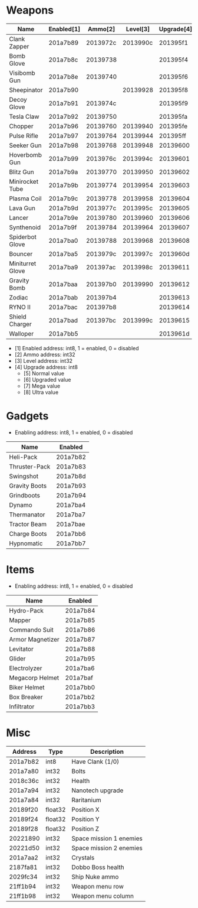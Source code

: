 # Weapons

| Name             | Enabled[1] | Ammo[2]  | Level[3]      | Upgrade[4]  | Normal[5] | Upgraded[6] | Mega[7] | Ultra[8] |
| ---------------- | ---------- | -------- | ------------- | ----------- | --------- | ----------- | ------- | -------- |
| Clank Zapper     | 201a7b89   | 2013972c | 2013990c      | 201395f1    | 9         |             | 73      |          |
| Bomb Glove       | 201a7b8c   | 20139738 |               | 201395f4    | 12        |             | 115     |          |
| Visibomb Gun     | 201a7b8e   | 20139740 |               | 201395f6    | 14        |             | 117     |          |
| Sheepinator      | 201a7b90   |          | 20139928      | 201395f8    | 16        | 72          | 109     | 110      |
| Decoy Glove      | 201a7b91   | 2013974c |               | 201395f9    | 17        |             | 118     |          |
| Tesla Claw       | 201a7b92   | 20139750 |               | 201395fa    | 18        |             | 114     |          |
| Chopper          | 201a7b96   | 20139760 | 20139940      | 201395fe    | 22        | 65          | 83      | 84       |
| Pulse Rifle      | 201a7b97   | 20139764 | 20139944      | 201395ff    | 23        | 66          | 87      | 88       |
| Seeker Gun       | 201a7b98   | 20139768 | 20139948      | 20139600    | 24        | 67          | 85      | 86       |
| Hoverbomb Gun    | 201a7b99   | 2013976c | 2013994c      | 20139601    | 25        | 70          | 103     | 104      |
| Blitz Gun        | 201a7b9a   | 20139770 | 20139950      | 20139602    | 26        | 68          | 91      | 92       |
| Minirocket Tube  | 201a7b9b   | 20139774 | 20139954      | 20139603    | 27        | 69          | 99      | 100      |
| Plasma Coil      | 201a7b9c   | 20139778 | 20139958      | 20139604    | 28        | 62          | 101     | 102      |
| Lava Gun         | 201a7b9d   | 2013977c | 2013995c      | 20139605    | 29        | 63          | 95      | 96       |
| Lancer           | 201a7b9e   | 20139780 | 20139960      | 20139606    | 30        | 60          | 79      | 80       |
| Synthenoid       | 201a7b9f   | 20139784 | 20139964      | 20139607    | 31        | 61          | 93      | 94       |
| Spiderbot Glove  | 201a7ba0   | 20139788 | 20139968      | 20139608    | 32        | 78          | 105     | 106      |
| Bouncer          | 201a7ba5   | 2013979c | 2013997c      | 2013960d    | 37        | 76          | 97      | 98       |
| Miniturret Glove | 201a7ba9   | 201397ac | 2013998c      | 20139611    | 41        | 64          | 89      | 90       |
| Gravity Bomb     | 201a7baa   | 201397b0 | 20139990      | 20139612    | 42        | 71          | 81      | 82       |
| Zodiac           | 201a7bab   | 201397b4 |               | 20139613    | 43        |             |         |          |
| RYNO II          | 201a7bac   | 201397b8 |               | 20139614    | 44        |             |         |          |
| Shield Charger   | 201a7bad   | 201397bc | 2013999c      | 20139615    | 45        | 77          | 107     | 108      |
| Walloper         | 201a7bb5   |          |               | 2013961d    | 53        |             | 116     |          |

* [1] Enabled address: int8, 1 = enabled, 0 = disabled
* [2] Ammo address: int32
* [3] Level address: int32
* [4] Upgrade address: int8
    * [5] Normal value
    * [6] Upgraded value
    * [7] Mega value
    * [8] Ultra value

# Gadgets

* Enabling address: int8, 1 = enabled, 0 = disabled

| Name          | Enabled  |
| ------------- | -------- |
| Heli-Pack     | 201a7b82 |
| Thruster-Pack | 201a7b83 |
| Swingshot     | 201a7b8d |
| Gravity Boots | 201a7b93 |
| Grindboots    | 201a7b94 |
| Dynamo        | 201a7ba4 |
| Thermanator   | 201a7ba7 |
| Tractor Beam  | 201a7bae |
| Charge Boots  | 201a7bb6 |
| Hypnomatic    | 201a7bb7 |

# Items

* Enabling address: int8, 1 = enabled, 0 = disabled

| Name             | Enabled  |
| ---------------- | -------- |
| Hydro-Pack       | 201a7b84 |
| Mapper           | 201a7b85 |
| Commando Suit    | 201a7b86 |
| Armor Magnetizer | 201a7b87 |
| Levitator        | 201a7b88 |
| Glider           | 201a7b95 |
| Electrolyzer     | 201a7ba6 |
| Megacorp Helmet  | 201a7baf |
| Biker Helmet     | 201a7bb0 |
| Box Breaker      | 201a7bb2 |
| Infiltrator      | 201a7bb3 |

# Misc

| Address  | Type    | Description             |
| -------- | ------- | ----------------------- |
| 201a7b82 | int8    | Have Clank (1/0)        |
| 201a7a80 | int32   | Bolts                   |
| 2018c36c | int32   | Health                  |
| 201a7a94 | int32   | Nanotech upgrade        |
| 201a7a84 | int32   | Raritanium              |
| 20189f20 | float32 | Position X              |
| 20189f24 | float32 | Position Y              |
| 20189f28 | float32 | Position Z              |
| 20221890 | int32   | Space mission 1 enemies |
| 20221d50 | int32   | Space mission 2 enemies |
| 201a7aa2 | int32   | Crystals                |
| 2187fa81 | int32   | Dobbo Boss health       |
| 2029fc34 | int32   | Ship Nuke ammo          |
| 21ff1b94 | int32   | Weapon menu row         |
| 21ff1b98 | int32   | Weapon menu column      |